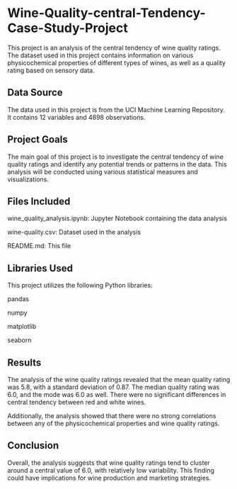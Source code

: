 # Wine-Quality-central-Tendency-Case-Study-Project

This project is an analysis of the central tendency of wine quality ratings. The dataset used in this project contains information on various physicochemical properties of different types of wines, as well as a quality rating based on sensory data.

## Data Source
The data used in this project is from the UCI Machine Learning Repository. It contains 12 variables and 4898 observations.

## Project Goals
The main goal of this project is to investigate the central tendency of wine quality ratings and identify any potential trends or patterns in the data. This analysis will be conducted using various statistical measures and visualizations.

## Files Included

wine_quality_analysis.ipynb: Jupyter Notebook containing the data analysis

wine-quality.csv: Dataset used in the analysis

README.md: This file

## Libraries Used
This project utilizes the following Python libraries:

pandas

numpy

matplotlib

seaborn

## Results
The analysis of the wine quality ratings revealed that the mean quality rating was 5.8, with a standard deviation of 0.87. The median quality rating was 6.0, and the mode was 6.0 as well. There were no significant differences in central tendency between red and white wines.

Additionally, the analysis showed that there were no strong correlations between any of the physicochemical properties and wine quality ratings.

## Conclusion
Overall, the analysis suggests that wine quality ratings tend to cluster around a central value of 6.0, with relatively low variability. This finding could have implications for wine production and marketing strategies.
